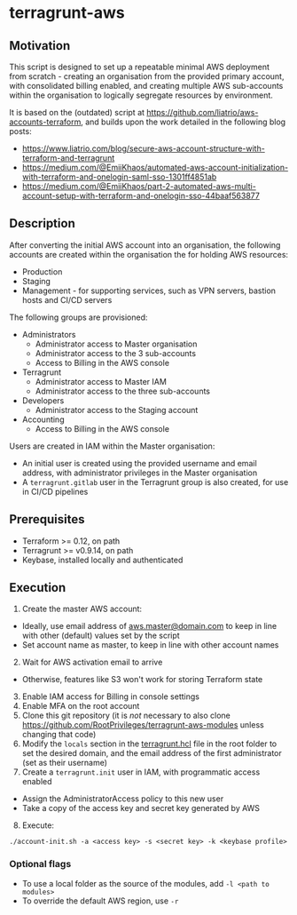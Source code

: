 # terragrunt-aws

## Motivation

This script is designed to set up a repeatable minimal AWS deployment from scratch - creating an organisation from the provided primary account, with consolidated billing enabled, and creating multiple AWS sub-accounts within the organisation to logically segregate resources by environment.

It is based on the (outdated) script at https://github.com/liatrio/aws-accounts-terraform, and builds upon the work detailed in the following blog posts:

- https://www.liatrio.com/blog/secure-aws-account-structure-with-terraform-and-terragrunt
- https://medium.com/@EmiiKhaos/automated-aws-account-initialization-with-terraform-and-onelogin-saml-sso-1301ff4851ab
- https://medium.com/@EmiiKhaos/part-2-automated-aws-multi-account-setup-with-terraform-and-onelogin-sso-44baaf563877

## Description

After converting the initial AWS account into an organisation, the following accounts are created within the organisation the for holding AWS resources:

- Production
- Staging
- Management - for supporting services, such as VPN servers, bastion hosts and CI/CD servers

The following groups are provisioned:

- Administrators
  - Administrator access to Master organisation
  - Administrator access to the 3 sub-accounts
  - Access to Billing in the AWS console
- Terragrunt
  - Administrator access to Master IAM
  - Administrator access to the three sub-accounts
- Developers
  - Administrator access to the Staging account
- Accounting
  - Access to Billing in the AWS console

Users are created in IAM within the Master organisation:

- An initial user is created using the provided username and email address, with administrator privileges in the Master organisation
- A `terragrunt.gitlab` user in the Terragrunt group is also created, for use in CI/CD pipelines

## Prerequisites

- Terraform >= 0.12, on path
- Terragrunt >= v0.9.14, on path
- Keybase, installed locally and authenticated

## Execution

1. Create the master AWS account:

- Ideally, use email address of aws.master@domain.com to keep in line with other (default) values set by the script
- Set account name as master, to keep in line with other account names

2. Wait for AWS activation email to arrive

- Otherwise, features like S3 won't work for storing Terraform state

3. Enable IAM access for Billing in console settings
4. Enable MFA on the root account
5. Clone this git repository (it is _not_ necessary to also clone https://github.com/RootPrivileges/terragrunt-aws-modules unless changing that code)
6. Modify the `locals` section in the [terragrunt.hcl](terragrunt.hcl) file in the root folder to set the desired domain, and the email address of the first administrator (set as their username)
7. Create a `terragrunt.init` user in IAM, with programmatic access enabled

- Assign the AdministratorAccess policy to this new user
- Take a copy of the access key and secret key generated by AWS

8. Execute:

```
./account-init.sh -a <access key> -s <secret key> -k <keybase profile>
```

### Optional flags

- To use a local folder as the source of the modules, add `-l <path to modules>`
- To override the default AWS region, use `-r`
